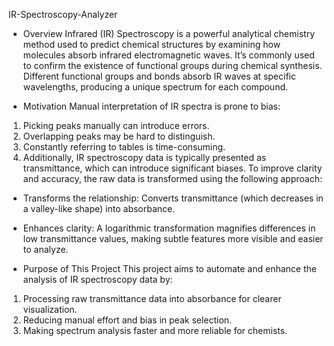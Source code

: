 IR-Spectroscopy-Analyzer

- Overview
Infrared (IR) Spectroscopy is a powerful analytical chemistry method used to predict chemical structures by examining how molecules absorb infrared electromagnetic waves. It’s commonly used to confirm the existence of functional groups during chemical synthesis. Different functional groups and bonds absorb IR waves at specific wavelengths, producing a unique spectrum for each compound.

- Motivation
Manual interpretation of IR spectra is prone to bias:

1. Picking peaks manually can introduce errors.
2. Overlapping peaks may be hard to distinguish.
3. Constantly referring to tables is time-consuming.
4. Additionally, IR spectroscopy data is typically presented as transmittance, which can introduce significant biases. To improve clarity and accuracy, the raw data is transformed using the following approach:

- Transforms the relationship: Converts transmittance (which decreases in a valley-like shape) into absorbance.
- Enhances clarity: A logarithmic transformation magnifies differences in low transmittance values, making subtle features more visible and easier to analyze.

- Purpose of This Project
This project aims to automate and enhance the analysis of IR spectroscopy data by:
1. Processing raw transmittance data into absorbance for clearer visualization.
2. Reducing manual effort and bias in peak selection.
3. Making spectrum analysis faster and more reliable for chemists.
